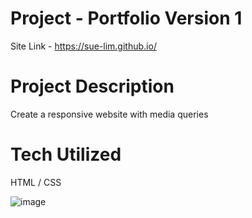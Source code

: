 # Project - Portfolio Version 1
Site Link - https://sue-lim.github.io/

# Project Description 
Create a responsive website with media queries 

# Tech Utilized 
HTML / CSS 

![image](https://user-images.githubusercontent.com/113986306/232379790-4403834e-1f31-478f-87ea-0471dbef8fe9.png)



